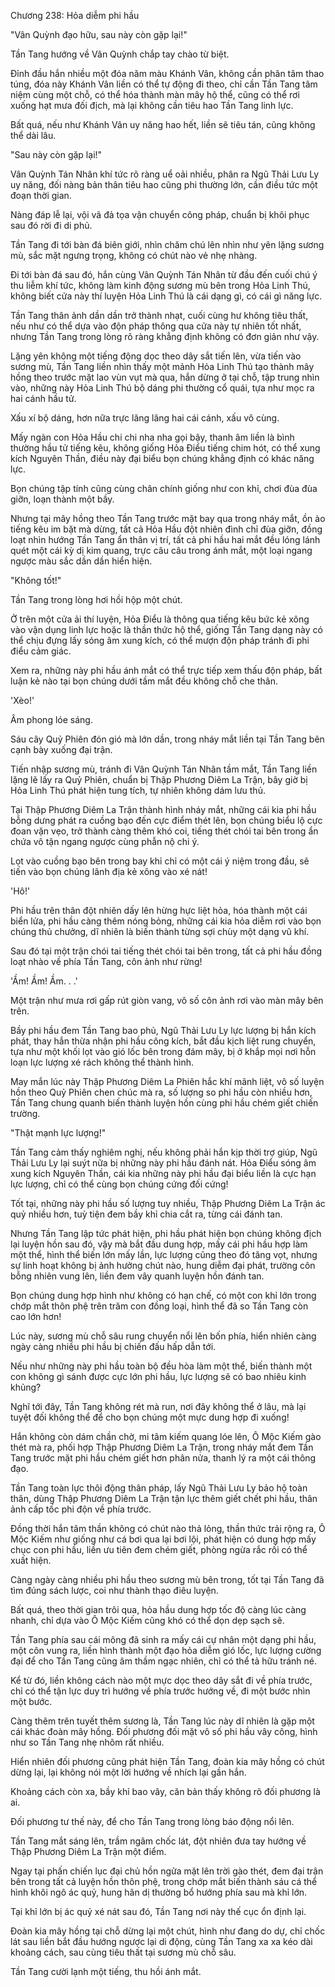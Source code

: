 




Chương 238: Hỏa diễm phi hầu


"Vân Quỳnh đạo hữu, sau này còn gặp lại!"

Tần Tang hướng về Vân Quỳnh chắp tay chào từ biệt.

Đỉnh đầu hắn nhiều một đóa năm màu Khánh Vân, không cần phân tâm thao túng, đóa này Khánh Vân liền có thể tự động đi theo, chỉ cần Tần Tang tâm niệm cùng một chỗ, có thể hóa thành màn mây hộ thể, cũng có thể rơi xuống hạt mưa đối địch, mà lại không cần tiêu hao Tần Tang linh lực.

Bất quá, nếu như Khánh Vân uy năng hao hết, liền sẽ tiêu tán, cũng không thể dài lâu.

"Sau này còn gặp lại!"

Vân Quỳnh Tán Nhân khí tức rõ ràng uể oải nhiều, phân ra Ngũ Thải Lưu Ly uy năng, đối nàng bản thân tiêu hao cũng phi thường lớn, cần điều tức một đoạn thời gian.

Nàng đáp lễ lại, vội vã đả tọa vận chuyển công pháp, chuẩn bị khôi phục sau đó rời đi di phủ.

Tần Tang đi tới bàn đá biên giới, nhìn chăm chú lên nhìn như yên lặng sương mù, sắc mặt ngưng trọng, không có chút nào vẻ nhẹ nhàng.

Đi tới bàn đá sau đó, hắn cùng Vân Quỳnh Tán Nhân từ đầu đến cuối chú ý thu liễm khí tức, không làm kinh động sương mù bên trong Hỏa Linh Thú, không biết cửa này thí luyện Hỏa Linh Thú là cái dạng gì, có cái gì năng lực.

Tần Tang thân ảnh dần dần trở thành nhạt, cuối cùng hư không tiêu thất, nếu như có thể dựa vào độn pháp thông qua cửa này tự nhiên tốt nhất, nhưng Tần Tang trong lòng rõ ràng khẳng định không có đơn giản như vậy.

Lặng yên không một tiếng động dọc theo dây sắt tiến lên, vừa tiến vào sương mù, Tần Tang liền nhìn thấy một mảnh Hỏa Linh Thú tạo thành mây hồng theo trước mặt lao vùn vụt mà qua, hắn dừng ở tại chỗ, tập trung nhìn vào, những này Hỏa Linh Thú bộ dáng phi thường cổ quái, tựa như mọc ra hai cánh hầu tử.

Xấu xí bộ dáng, hơn nữa trực lăng lăng hai cái cánh, xấu vô cùng.

Mấy ngàn con Hỏa Hầu chi chi nha nha gọi bậy, thanh âm liền là bình thường hầu tử tiếng kêu, không giống Hỏa Điểu tiếng chim hót, có thể xung kích Nguyên Thần, điều này đại biểu bọn chúng khẳng định có khác năng lực.

Bọn chúng tập tính cũng cùng chân chính giống như con khỉ, chơi đùa đùa giỡn, loạn thành một bầy.

Nhưng tại mây hồng theo Tần Tang trước mặt bay qua trong nháy mắt, ồn ào tiếng kêu im bặt mà dừng, tất cả Hỏa Hầu đột nhiên đình chỉ đùa giỡn, đồng loạt nhìn hướng Tần Tang ẩn thân vị trí, tất cả phi hầu hai mắt đều lóng lánh quét một cái kỳ dị kim quang, trực câu câu trong ánh mắt, một loại ngang ngược màu sắc dần dần hiển hiện.

"Không tốt!"

Tần Tang trong lòng hơi hồi hộp một chút.

Ở trên một cửa ải thí luyện, Hỏa Điểu là thông qua tiếng kêu bức kẻ xông vào vận dụng linh lực hoặc là thần thức hộ thể, giống Tần Tang dạng này có thể chịu đựng lấy sóng âm xung kích, có thể mượn độn pháp tránh đi phi điểu cảm giác.

Xem ra, những này phi hầu ánh mắt có thể trực tiếp xem thấu độn pháp, bất luận kẻ nào tại bọn chúng dưới tầm mắt đều không chỗ che thân.

'Xèo!'

Âm phong lóe sáng.

Sáu cây Quỷ Phiên đón gió mà lớn dần, trong nháy mắt liền tại Tần Tang bên cạnh bày xuống đại trận.

Tiến nhập sương mù, tránh đi Vân Quỳnh Tán Nhân tầm mắt, Tần Tang liền lặng lẽ lấy ra Quỷ Phiên, chuẩn bị Thập Phương Diêm La Trận, bây giờ bị Hỏa Linh Thú phát hiện tung tích, tự nhiên không dám lưu thủ.

Tại Thập Phương Diêm La Trận thành hình nháy mắt, những cái kia phi hầu bỗng dưng phát ra cuồng bạo đến cực điểm thét lên, bọn chúng biểu lộ cực đoan vặn vẹo, trở thành càng thêm khó coi, tiếng thét chói tai bên trong ẩn chứa vô tận ngang ngược cùng phẫn nộ chi ý.

Lọt vào cuồng bạo bên trong bay khỉ chỉ có một cái ý niệm trong đầu, sẽ tiến vào bọn chúng lãnh địa kẻ xông vào xé nát!

'Hô!'

Phi hầu trên thân đột nhiên dấy lên hừng hực liệt hỏa, hóa thành một cái biển lửa, phi hầu càng thêm nóng bỏng, những cái kia hỏa diễm rơi vào bọn chúng thủ chưởng, dĩ nhiên là biến thành từng sợi chùy một dạng vũ khí.

Sau đó tại một trận chói tai tiếng thét chói tai bên trong, tất cả phi hầu đồng loạt nhào về phía Tần Tang, côn ảnh như rừng!

'Ầm! Ầm! Ầm. . .'

Một trận như mưa rơi gấp rút giòn vang, vô số côn ảnh rơi vào màn mây bên trên.

Bầy phi hầu đem Tần Tang bao phủ, Ngũ Thải Lưu Ly lực lượng bị hắn kích phát, thay hắn thừa nhận phi hầu công kích, bắt đầu kịch liệt rung chuyển, tựa như một khối lọt vào gió lốc bên trong đám mây, bị ở khắp mọi nơi hỗn loạn lực lượng xé rách không thể thành hình.

May mắn lúc này Thập Phương Diêm La Phiên hắc khí mãnh liệt, vô số luyện hồn theo Quỷ Phiên chen chúc mà ra, số lượng so phi hầu còn nhiều hơn, Tần Tang chung quanh biến thành luyện hồn cùng phi hầu chém giết chiến trường.

"Thật mạnh lực lượng!"

Tần Tang cảm thấy nghiêm nghị, nếu không phải hắn kịp thời trợ giúp, Ngũ Thải Lưu Ly lại suýt nữa bị những này phi hầu đánh nát. Hỏa Điểu sóng âm xung kích Nguyên Thần, cái kia những này phi hầu đại biểu liền là cực hạn lực lượng, chỉ có thể cùng bọn chúng cứng đối cứng!

Tốt tại, những này phi hầu số lượng tuy nhiều, Thập Phương Diêm La Trận ác quỷ nhiều hơn, tuỳ tiện đem bầy khỉ chia cắt ra, từng cái đánh tan.

Nhưng Tần Tang lập tức phát hiện, phi hầu phát hiện bọn chúng không địch lại luyện hồn sau đó, vậy mà bắt đầu dung hợp, mấy cái phi hầu hợp làm một thể, hình thể biến lớn mấy lần, lực lượng cũng theo đó tăng vọt, nhưng sự linh hoạt không bị ảnh hưởng chút nào, hung diễm đại phát, trường côn bỗng nhiên vung lên, liền đem vây quanh luyện hồn đánh tan.

Bọn chúng dung hợp hình như không có hạn chế, có một con khỉ lớn trong chớp mắt thôn phệ trên trăm con đồng loại, hình thể đã so Tần Tang còn cao lớn hơn!

Lúc này, sương mù chỗ sâu rung chuyển nổi lên bốn phía, hiển nhiên càng ngày càng nhiều phi hầu bị chiến đấu hấp dẫn tới.

Nếu như những này phi hầu toàn bộ đều hòa làm một thể, biến thành một con không gì sánh được cực lớn phi hầu, lực lượng sẽ có bao nhiêu kinh khủng?

Nghĩ tới đây, Tần Tang không rét mà run, nơi đây không thể ở lâu, mà lại tuyệt đối không thể để cho bọn chúng một mực dung hợp đi xuống!

Hắn không còn dám chần chờ, mi tâm kiếm quang lóe lên, Ô Mộc Kiếm gào thét mà ra, phối hợp Thập Phương Diêm La Trận, trong nháy mắt đem Tần Tang trước mặt phi hầu chém giết hơn phân nửa, thanh lý ra một cái thông đạo.

Tần Tang toàn lực thôi động thân pháp, lấy Ngũ Thải Lưu Ly bảo hộ toàn thân, dùng Thập Phương Diêm La Trận tận lực thêm giết chết phi hầu, thân ảnh cấp tốc phi độn về phía trước.

Đồng thời hắn tâm thần không có chút nào thả lỏng, thần thức trải rộng ra, Ô Mộc Kiếm như giống như cá bơi qua lại bơi lội, phát hiện có dung hợp mấy chục con phi hầu, liền ưu tiên đem chém giết, phòng ngừa rắc rối có thể xuất hiện.

Càng ngày càng nhiều phi hầu theo sương mù bên trong, tốt tại Tần Tang đã tìm đúng sách lược, coi như thành thạo điêu luyện.

Bất quá, theo thời gian trôi qua, hỏa hầu dung hợp tốc độ càng lúc càng nhanh, chỉ dựa vào Ô Mộc Kiếm cũng khó có thể dọn dẹp sạch sẽ.

Tần Tang phía sau cái mông đã sinh ra mấy cái cự nhân một dạng phi hầu, một côn vung ra, liền hình thành một đạo hỏa diễm gió lốc, lực lượng cường đại để cho Tần Tang cũng âm thầm ngạc nhiên, chỉ có thể tả hữu tránh né.

Kể từ đó, liền không cách nào một mực dọc theo dây sắt đi về phía trước, chỉ có thể tận lực duy trì hướng về phía trước hướng về, đi một bước nhìn một bước.

Càng thêm trên tuyết thêm sương là, Tần Tang lúc này dĩ nhiên là gặp một cái khác đoàn mây hồng. Đối phương đối mặt vô số phi hầu vây công, hình như so Tần Tang nhẹ nhõm rất nhiều.

Hiển nhiên đối phương cũng phát hiện Tần Tang, đoàn kia mây hồng có chút dừng lại, lại không nói một lời hướng về nhích lại gần hắn.

Khoảng cách còn xa, bầy khỉ bao vây, căn bản thấy không rõ đối phương là ai.

Đối phương tư thế này, để cho Tần Tang trong lòng báo động nổi lên.

Tần Tang mắt sáng lên, trầm ngâm chốc lát, đột nhiên đưa tay hướng về Thập Phương Diêm La Trận một điểm.

Ngay tại phấn chiến lục đại chủ hồn ngửa mặt lên trời gào thét, đem đại trận bên trong tất cả luyện hồn thôn phệ, trong chớp mắt biến thành sáu cá thể hình khôi ngô ác quỷ, hung hãn dị thường bổ hướng phía sau mà khỉ lớn.

Tại khỉ lớn bị ác quỷ xé nát sau đó, Tần Tang nơi này thế cục ổn định lại.

Đoàn kia mây hồng tại chỗ dừng lại một chút, hình như đang do dự, chỉ chốc lát sau liền bắt đầu hướng ngược lại di động, cùng Tần Tang xa xa kéo dài khoảng cách, sau cùng tiêu thất tại sương mù chỗ sâu.

Tần Tang cười lạnh một tiếng, thu hồi ánh mắt.




